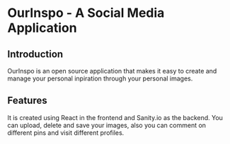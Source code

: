 # OurInspo - A Social Media Application

## Introduction

OurInspo is an open source application that makes it easy to create and manage your personal inpiration through your personal images.

## Features
It is created using React in the frontend and Sanity.io as the backend.
You can upload, delete and save your images, also you can comment on different pins and visit different profiles.
